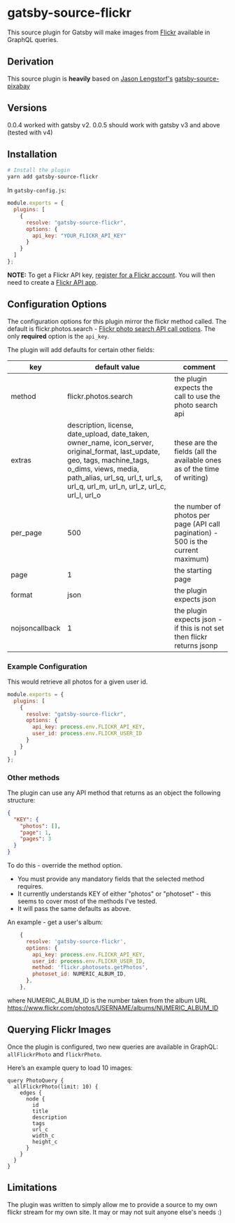 # gatsby-source-flickr

This source plugin for Gatsby will make images from [Flickr](https://flickr.com/) available in GraphQL queries.

## Derivation

This source plugin is **heavily** based on [Jason Lengstorf's](https://github.com/jlengstorf) [gatsby-source-pixabay](https://github.com/jlengstorf/gatsby-source-pixabay)

## Versions

0.0.4 worked with gatsby v2.
0.0.5 should work with gatsby v3 and above (tested with v4)

## Installation

```sh
# Install the plugin
yarn add gatsby-source-flickr
```

In `gatsby-config.js`:

```js
module.exports = {
  plugins: [
    {
      resolve: "gatsby-source-flickr",
      options: {
        api_key: "YOUR_FLICKR_API_KEY"
      }
    }
  ]
};
```

**NOTE:** To get a Flickr API key, [register for a Flickr account](https://www.flickr.com/signup). You will then need to create a [Flickr API app](https://www.flickr.com/services/apps/create/).

## Configuration Options

The configuration options for this plugin mirror the flickr method called. The default is flickr.photos.search - [Flickr photo search API call options](https://www.flickr.com/services/api/flickr.photos.search.html). The only **required** option is the `api_key`.

The plugin will add defaults for certain other fields:

| key            | default value                                                                                                                                                                                                                          | comment                                                                           |
| -------------- | -------------------------------------------------------------------------------------------------------------------------------------------------------------------------------------------------------------------------------------- | --------------------------------------------------------------------------------- |
| method         | flickr.photos.search                                                                                                                                                                                                                   | the plugin expects the call to use the photo search api                           |
| extras         | description, license, date_upload, date_taken, owner_name, icon_server, original_format, last_update, geo, tags, machine_tags, o_dims, views, media, path_alias, url_sq, url_t, url_s, url_q, url_m, url_n, url_z, url_c, url_l, url_o | these are the fields (all the available ones as of the time of writing)           |
| per_page       | 500                                                                                                                                                                                                                                    | the number of photos per page (API call pagination) - 500 is the current maximum) |
| page           | 1                                                                                                                                                                                                                                      | the starting page                                                                 |
| format         | json                                                                                                                                                                                                                                   | the plugin expects json                                                           |
| nojsoncallback | 1                                                                                                                                                                                                                                      | the plugin expects json - if this is not set then flickr returns jsonp            |

### Example Configuration

This would retrieve all photos for a given user id.

```js
module.exports = {
  plugins: [
    {
      resolve: "gatsby-source-flickr",
      options: {
        api_key: process.env.FLICKR_API_KEY,
        user_id: process.env.FLICKR_USER_ID
      }
    }
  ]
};
```

### Other methods

The plugin can use any API method that returns as an object the following structure:

```json
{
  "KEY": {
    "photos": [],
    "page": 1,
    "pages": 3
  }
}
```

To do this - override the method option.

* You must provide any mandatory fields that the selected method requires.
* It currently understands KEY of either "photos" or "photoset" - this seems to cover most of the methods I've tested.
* It will pass the same defaults as above.

An example - get a user's album:

```js
    {
      resolve: 'gatsby-source-flickr',
      options: {
        api_key: process.env.FLICKR_API_KEY,
        user_id: process.env.FLICKR_USER_ID,
        method: 'flickr.photosets.getPhotos',
        photoset_id: NUMERIC_ALBUM_ID,
      },
    },
```

where NUMERIC_ALBUM_ID is the number taken from the album URL https://www.flickr.com/photos/USERNAME/albums/NUMERIC_ALBUM_ID


## Querying Flickr Images

Once the plugin is configured, two new queries are available in GraphQL: `allFlickrPhoto` and `flickrPhoto`.

Here’s an example query to load 10 images:

```gql
query PhotoQuery {
  allFlickrPhoto(limit: 10) {
    edges {
      node {
        id
        title
        description
        tags
        url_c
        width_c
        height_c
      }
    }
  }
}
```

## Limitations

The plugin was written to simply allow me to provide a source to my own flickr stream for my own site. It may or may not suit anyone else's needs :)
